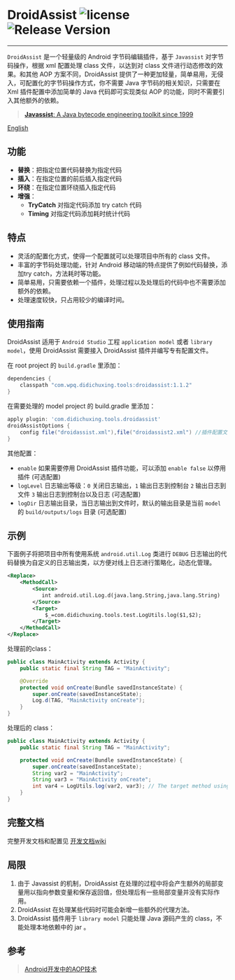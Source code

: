 
# DroidAssist ![license](http://img.shields.io/badge/license-Apache2.0-brightgreen.svg?style=flat) ![Release Version](https://img.shields.io/badge/release-1.1.1-blue.svg)
----------
`DroidAssist` 是一个轻量级的 Android 字节码编辑插件，基于 `Javassist` 对字节码操作，根据 xml 配置处理 class 文件，以达到对 class 文件进行动态修改的效果。和其他 AOP 方案不同，DroidAssist 提供了一种更加轻量，简单易用，无侵入，可配置化的字节码操作方式，你不需要 Java 字节码的相关知识，只需要在 Xml 插件配置中添加简单的 Java 代码即可实现类似 AOP 的功能，同时不需要引入其他额外的依赖。

> [**Javassist**: A Java bytecode engineering toolkit since 1999](http://www.Javassist.org/ "Java bytecode engineering toolkit since 1999")

[English](README_EN.md)

## 功能
- **替换**：把指定位置代码替换为指定代码
- **插入**：在指定位置的前后插入指定代码
- **环绕**：在指定位置环绕插入指定代码
- **增强**：
	- **TryCatch** 对指定代码添加 try catch 代码
	- **Timing** 对指定代码添加耗时统计代码

## 特点
* 灵活的配置化方式，使得一个配置就可以处理项目中所有的 class 文件。
* 丰富的字节码处理功能，针对 Android 移动端的特点提供了例如代码替换，添加try catch，方法耗时等功能。
* 简单易用，只需要依赖一个插件，处理过程以及处理后的代码中也不需要添加额外的依赖。
* 处理速度较快，只占用较少的编译时间。

## 使用指南

DroidAssist 适用于 `Android Studio` 工程 `application model` 或者 `library model`，使用 DroidAssist 需要接入 DroidAssist 插件并编写专有配置文件。

在 root project 的  `build.gradle`  里添加：

```groovy
dependencies {
    classpath "com.wpq.didichuxing.tools:droidassist:1.1.2"
}
```

在需要处理的 model project 的 build.gradle 里添加：

```groovy
apply plugin: 'com.didichuxing.tools.droidassist'
droidAssistOptions {
    config file("droidassist.xml"),file("droidassist2.xml") //插件配置文件(必选配置,支持多配置文件)
}
```

其他配置：
* `enable` 如果需要停用 DroidAssist 插件功能，可以添加 `enable false` 以停用插件 (可选配置)
* `logLevel` 日志输出等级：`0` 关闭日志输出，`1` 输出日志到控制台 `2` 输出日志到文件 `3` 输出日志到控制台以及日志 (可选配置)
* `logDir` 日志输出目录，当日志输出到文件时，默认的输出目录是当前 `model` 的 `build/outputs/logs` 目录 (可选配置)

## 示例

下面例子将把项目中所有使用系统 `android.util.Log` 类进行 `DEBUG` 日志输出的代码替换为自定义的日志输出类，以方便对线上日志进行策略化，动态化管理。
```xml
<Replace>
    <MethodCall>
        <Source>
           int android.util.Log.d(java.lang.String,java.lang.String)
        </Source>
        <Target>
            $_=com.didichuxing.tools.test.LogUtils.log($1,$2);
        </Target>
    </MethodCall>
</Replace>
```

处理前的class：

```java
public class MainActivity extends Activity {
    public static final String TAG = "MainActivity";

    @Override
    protected void onCreate(Bundle savedInstanceState) {
        super.onCreate(savedInstanceState);
        Log.d(TAG, "MainActivity onCreate");
    }
}
```

处理后的 class：

```java
public class MainActivity extends Activity {
    public static final String TAG = "MainActivity";

    protected void onCreate(Bundle savedInstanceState) {
        super.onCreate(savedInstanceState);
        String var2 = "MainActivity";
	    String var3 = "MainActivity onCreate";
        int var4 = LogUtils.log(var2, var3); // The target method using custom log method.
    }
}
```

## 完整文档
完整开发文档和配置见 [开发文档wiki](docs/wiki.md)

## 局限

1. 由于 Javassist 的机制，DroidAssist 在处理的过程中将会产生额外的局部变量用以指向参数变量和保存返回值，但处理后有一些局部变量并没有实际作用。
2. DroidAssist 在处理某些代码时可能会新增一些额外的代理方法。
3. DroidAssist 插件用于 `library model`  只能处理 Java 源码产生的 class，不能处理本地依赖中的 jar 。


## 参考
> [Android开发中的AOP技术](https://www.jianshu.com/p/c40528c8df17)
